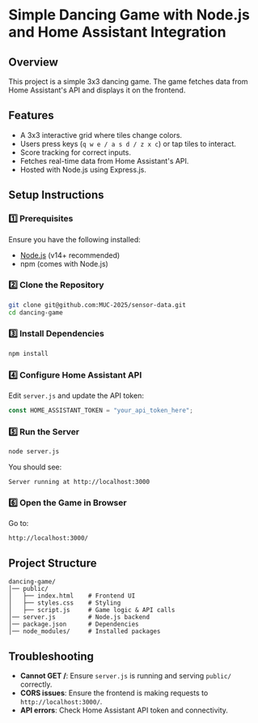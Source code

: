 # Simple Dancing Game with Node.js and Home Assistant Integration

## Overview
This project is a simple 3x3 dancing game. The game fetches data from Home Assistant's API and displays it on the frontend.

## Features
- A 3x3 interactive grid where tiles change colors.
- Users press keys (`q w e / a s d / z x c`) or tap tiles to interact.
- Score tracking for correct inputs.
- Fetches real-time data from Home Assistant's API.
- Hosted with Node.js using Express.js.

## Setup Instructions

### 1️⃣ Prerequisites
Ensure you have the following installed:
- [Node.js](https://nodejs.org/) (v14+ recommended)
- npm (comes with Node.js)

### 2️⃣ Clone the Repository
```sh
git clone git@github.com:MUC-2025/sensor-data.git
cd dancing-game
```

### 3️⃣ Install Dependencies
```sh
npm install
```

### 4️⃣ Configure Home Assistant API
Edit `server.js` and update the API token:
```js
const HOME_ASSISTANT_TOKEN = "your_api_token_here";
```

### 5️⃣ Run the Server
```sh
node server.js
```
You should see:
```
Server running at http://localhost:3000
```

### 6️⃣ Open the Game in Browser
Go to:
```
http://localhost:3000/
```

## Project Structure
```
dancing-game/
│── public/
│   ├── index.html    # Frontend UI
│   ├── styles.css    # Styling
│   ├── script.js     # Game logic & API calls
│── server.js         # Node.js backend
│── package.json      # Dependencies
│── node_modules/     # Installed packages
```

## Troubleshooting
- **Cannot GET /**: Ensure `server.js` is running and serving `public/` correctly.
- **CORS issues**: Ensure the frontend is making requests to `http://localhost:3000/`.
- **API errors**: Check Home Assistant API token and connectivity.


